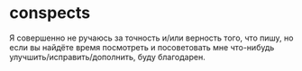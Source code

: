 # conspects
Я совершенно не ручаюсь за точность и/или верность того, что пишу, но если вы найдёте время посмотреть и посоветовать мне что-нибудь улучшить/исправить/дополнить, буду благодарен.
